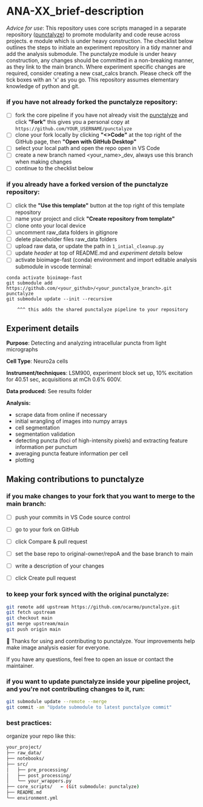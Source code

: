 # ANA-XX_brief-description

*Advice for use*: This repository uses core scripts managed in a separate repository ([punctalyze](https://github.com/ocarmo/punctalyze)) to promote modularity and code reuse across projects. e module which is under heavy construction. The checklist below outlines the steps to initiate an experiment repository in a tidy manner and add the analysis submodule. The punctalyze module is under heavy construction, any changes should be committed in a non-breaking manner, as they link to the main branch. Where experiment specific changes are required, consider creating a new csat_calcs branch. Please check off the tick boxes with an 'x' as you go. This repository assumes elementary knowledge of python and git.

### if you have not already forked the punctalyze repository:
- [ ] fork the core pipeline if you have not already
        visit the [punctalyze](https://github.com/ocarmo/punctalyze) and click **"Fork"**
        this gives you a personal copy at `https://github.com/YOUR_USERNAME/punctalyze`
- [ ] clone your fork locally by clicking **"<>Code"** at the top right of the GitHub page, then **"Open with GitHub Desktop"**
- [ ] select your local path and open the repo open in VS Code
- [ ] create a new branch named <your_name>_dev, always use this branch when making changes
- [ ] continue to the checklist below

### if you already have a forked version of the punctalyze repository:
- [ ] click the **"Use this template"** button at the top right of this template repository
- [ ] name your project and click **"Create repository from template"**
- [ ] clone onto your local device
- [ ] uncomment raw_data folders in gitignore 
- [ ] delete placeholder files raw_data folders
- [ ] upload raw data, or update the path in ```1_intial_cleanup.py```
- [ ] update *header* at top of README.md and *experiment details* below
- [ ] activate bioimage-fast (conda) environment and import editable analysis submodule in vscode terminal: 
~~~ 
conda activate bioimage-fast
git submodule add https://github.com/<your_github>/<your_punctalyze_branch>.git punctalyze 
git submodule update --init --recursive
~~~
        ^^^ this adds the shared punctalyze pipeline to your repository

## Experiment details

**Purpose**: 
Detecting and analyzing intracellular puncta from light micrographs

**Cell Type**: 
Neuro2a cells

**Instrument/techniques**: 
LSM900, experiment block set up, 10% excitation for 40.51 sec, acquisitions at mCh 0.6% 600V.

**Data produced:** 
See results folder

**Analysis:** 
- scrape data from online if necessary
- initial wrangling of images into numpy arrays
- cell segmentation
- segmentation validation
- detecting puncta (foci of high-intensity pixels) and extracting feature information per punctum
- averaging puncta feature information per cell
- plotting

## Making contributions to punctalyze
### if you make changes to your fork that you want to merge to the main branch:
- [ ] push your commits in VS Code source control
- [ ] go to your fork on GitHub
- [ ] click Compare & pull request
- [ ] set the base repo to original-owner/repoA and the base branch to main
- [ ] write a description of your changes
- [ ] click Create pull request


### to keep your fork synced with the original punctalyze:
```bash
git remote add upstream https://github.com/ocarmo/punctalyze.git
git fetch upstream
git checkout main
git merge upstream/main
git push origin main
```
🙌 Thanks for using and contributing to punctalyze. Your improvements help make image analysis easier for everyone.

If you have any questions, feel free to open an issue or contact the maintainer.

### if you want to update punctalyze inside your pipeline project, and you're not contributing changes to it, run:
```bash
git submodule update --remote --merge
git commit -am "Update submodule to latest punctalyze commit"
```

### best practices:
organize your repo like this:
```bash
your_project/
├── raw_data/
├── notebooks/
├── src/
│   ├── pre_processing/
│   ├── post_processing/
│   └── your_wrappers.py
├── core_scripts/   ← (Git submodule: punctalyze)
├── README.md
└── environment.yml
```
